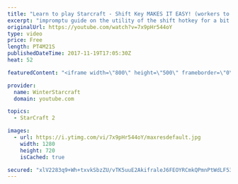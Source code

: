 ```yaml
---
title: "Learn to play Starcraft - Shift Key MAKES IT EASY! (workers to gas, waypoints, ctrl grps, moving)"
excerpt: "impromptu guide on the utility of the shift hotkey for a bit of everything"
originalUrl: https://youtube.com/watch?v=7x9pHr544oY
type: video
price: Free
length: PT4M21S
publishedDateTime: 2017-11-19T17:05:30Z
heat: 52

featuredContent: "<iframe width=\"800\" height=\"500\" frameborder=\"0\" src=\"https://www.youtube.com/embed/7x9pHr544oY\" allow=\"accelerometer; autoplay; encrypted-media; gyroscope; picture-in-picture\" allowfullscreen></iframe>"

provider:
  name: WinterStarcraft
  domain: youtube.com

topics:
  - StarCraft 2

images:
  - url: https://i.ytimg.com/vi/7x9pHr544oY/maxresdefault.jpg
    width: 1280
    height: 720
    isCached: true

secured: "xlV2283q9+Wh+txvkSbzZU/vTK5uuE2AkifraleJ6FEOYRCmkQPmnPtWdLF53cEAXfi9Zdhov4M8/ia0M7RDpqy0TV+edKbAj0+buZkpPnDdBcPQg+egWpIsX/Mxqqhs/t9cmcDcKum3krpXWr5LgDHKja7/58sUzlVcNOs0xfh5BsYYaX30KiESUarqoPBPma3a16N0zRkm/F9J0fJ+TX1QQwtZ0jlsfiRwNNAKXG7DEzuPCYf5m9LnToA4o5KWjRvZ9heaJu47tDFMkTtUC4HX9XybyW7U6aM102O2vtyD9+y0rTE9Mq+Ew7X+y6TuIxJFdjRuuURbojui+gU1h7O2zpnGzLc/qogyHGCMvnIvduzNbuYNoSmBihDzilPtCywtkufOQZCrqMceJwZPE4I6oYcZ4NEDySeqrmXdI58=;QX7ireOO0X3S6j+f68BlwQ=="
---
```


